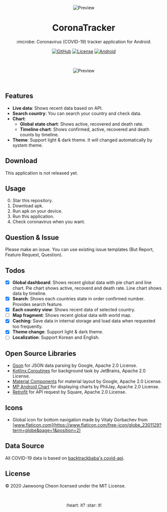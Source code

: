 <p align="center"><img alt="Preview" src="https://github.com/entimer/CoronaTracker/blob/master/images/logo_with_text.png"></img></p>
<h1 align="center">CoronaTracker</h1>
<p align="center">:microbe: Coronavirus (COVID-19) tracker application for Android.</p>
<p align="center">
    <a href="https://github.com/entimer"><img alt="GitHub" src="https://img.shields.io/badge/GitHub-entimer-blueviolet?logo=github"></img></a>
    <a href="https://github.com/entimer/CoronaTracker/blob/master/LICENSE"><img alt="License" src="https://img.shields.io/badge/License-MIT-blue"></img></a>
    <a href="https://www.android.com/"><img alt="Android" src="https://img.shields.io/badge/Android-21%2B-green?logo=android"></img></a>
</p>
<br>
<p align="center"><img alt="Preview" src="https://github.com/entimer/CoronaTracker/blob/master/images/preview.jpg"></img></p>
<br>

## Features
- **Live data**: Shows recent data based on API.
- **Search country**: You can search your country and check data.
- **Chart**:
    - **Global state chart**: Shows active, recovered and death rate.
    - **Timeline chart**: Shows confirmed, active, recovered and death counts by timeline.
- **Theme**: Support light & dark theme. It will changed automatically by system theme.

## Download
This application is not released yet.

## Usage
0. Star this repository.
1. Download apk.
2. Run apk on your device.
3. Run this application.
4. Check coronavirus when you want.

## Question & Issue
Please make an issue. You can use existing issue templates (But Report, Feature Request, Question).

## Todos
- [x] **Global dashboard**: Shows recent global data with pie chart and line chart. Pie chart shows active, recoverd and death rate. Line chart shows data by timeline.
- [x] **Search**: Shows each countries state in order confirmed number. Provides search feature.
- [x] **Each country view**: Shows recent data of selected country.
- [ ] **Map fragment**: Shows recent global data with world map.
- [x] **Caching**: Save data in internal storage and load data when requested too frequently.
- [x] **Theme change**: Support light & dark theme.
- [ ] **Localization**: Support Korean and English.

## Open Source Libraries
- [Gson](https://github.com/google/gson) for JSON data parsing by Google, Apache 2.0 License.
- [Kotlinx.Coroutines](https://github.com/Kotlin/kotlinx.coroutines) for background task by JetBrains, Apache 2.0 License.
- [Material Components](https://github.com/material-components/material-components-android) for material layout by Google, Apache 2.0 License.
- [MP Android Chart](https://github.com/PhilJay/MPAndroidChart) for displaying charts by PhilJay, Apache 2.0 License.
- [Retrofit](https://github.com/square/retrofit) for API request by Square, Apache 2.0 License.

## Icons
- Global icon for bottom navigation made by Vitaly Gorbachev from [www.flaticon.com](https://www.flaticon.com/free-icon/globe_2301129?term=globe&page=1&position=2)

## Data Source
All COVID-19 data is based on [backtrackbaba's covid-api](https://github.com/backtrackbaba/covid-api).

## License
© 2020 Jaewoong Cheon licensed under the MIT License.

<br>
<p align=center>:heart: it? :star: it!</p>
